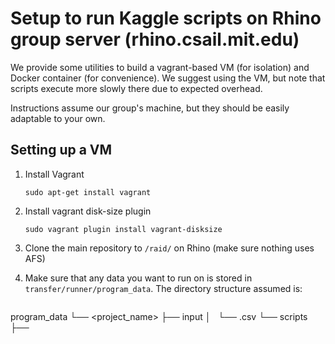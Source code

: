 # Setup to run Kaggle scripts on Rhino group server (rhino.csail.mit.edu)

We provide some utilities to build a vagrant-based VM (for isolation)
and Docker container (for convenience). We suggest using
the VM, but note that scripts execute more slowly there due to
expected overhead.

Instructions assume our group's machine, but they should
be easily adaptable to your own.


## Setting up a VM

1. Install Vagrant
    ```
    sudo apt-get install vagrant
    ```
2. Install vagrant disk-size plugin
    ```
    sudo vagrant plugin install vagrant-disksize
    ```
3. Clone the main repository to `/raid/` on Rhino (make sure nothing uses AFS)

4. Make sure that any data you want to run on is stored in
   `transfer/runner/program_data`.
   The directory structure assumed is:
   ```
program_data
└── <project_name>
    ├── input
    │   └── <data>.csv
    └── scripts
        ├── <script>.py
        ├── ...
```

This directory is copied on to the VM and then the Docker container within that.

You can prepare this directory structure by running

```
bash prepare_kaggle.sh
```

for the datasets we provide. This will also generate a `requirements.txt`
for the docker build (note we already include such a file,
but you can overwrite
it for your own set of scripts.)

5. Build the vagrant VM, used to sandbox the Kaggle scripts
    ```
    cd transfer/runner; make build_vagrant; vagrant halt
    ```
6. Start up the VM with `longjob` to remain logged in for a day (change this for longer)
    ```
    longjob --renew 1d vagrant up
    ```
    This step is specific to our group's machine, so feel free to skip.

7. Connect to the VM
    ```
    vagrant ssh
    ```

Note that you only need to build the VM if you want to true isolation,
otherwise you can just build the docker container.  

## Building Docker container
You can run this from within your VM, if you built one, or on
the original host machine

1. Run

`bash prepare_kaggle.sh`


This prepares the expected folder structure, validates which kernels we
stand a reasonable chance of running, and produces a requirements.txt
file with any missing packages that the docker build should try
to install to run kernels.

2. Build docker
    ```
    cd runner; make build_docker
    ```

Occasionally `make build_docker`may result in the following error:

```
Get https://registry-1.docker.io/v2/: net/http: TLS handshake timeout
```

If so, I recommend just running `make build_docker` again, and that
tends to solve the timeout.


You can now schedule jobs to running by using the command below
and modifying script locations etc as desired.
The actual scheduling is done with
`task-spooler` (which you will need to install if not available
on your system already). Timeout is
implemented with the `timeout` command.
The memory limit is handed directly by the
docker container that executes each job.

```
python schedule_jobs.py \
    --docker_image cleaning \
    --scripts program_data/loan_data/scripts/*.py \
    --host_output_dir program_data/loan_data/results \
    --docker_output_dir program_data/loan_data/results/ \
    --mem_limit 20GB \
    --timeout 2h \
    --max_jobs 2
```

Note that if you have already built the VM with all the data needed, and docker has been built accordingly, then
you can just skip to the last step directly.

You can set the number of jobs you'd like to run concurrently by using

```
tsp -S <num>
```

or by passing in the `--max_jobs` flag to `schedule_jobs.py` as done above.


### Reproduce our datasets
After you build the VM/docker as desired, you can run our kernels/datasets by executing

```
bash run_kaggle.sh
```

from the `runner/` folder.


After you have executed your desired scripts, the corresponding outputs
will be in `program_data/<dataset>/results`. You may want to
`sudo chown -R $(USER) program_data/<dataset>/results` as they will be written
using root user. You can then zip these up and download/move around at your convenience.

# Known Issues

* It seems that on occasion, `vagrant` can fail when building and not actually include docker. If this happens, I suggest removing the box (`vagrant destroy`), cleaning up, and calling `make build_vagrant` again. That seems to solve the issue in all cases I've encountered.

* If anything hangs for a long time, I suggest deleting the `.vagrant*`
folders created in the `transfer-cleaning/runner` folder. You may also want
to delete the `/raid/jcamsan/virtualbox_vms` folder as well. Also, kill any
`vboxmanage` or `vagrant` processes and then try again. I realize this may be
overkill (no pun intended) but not sure how to fix otherwise.

